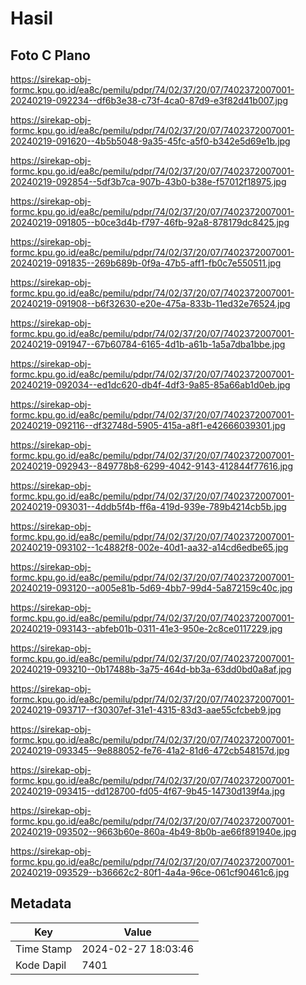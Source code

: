 # Hasil

## Foto C Plano

https://sirekap-obj-formc.kpu.go.id/ea8c/pemilu/pdpr/74/02/37/20/07/7402372007001-20240219-092234--df6b3e38-c73f-4ca0-87d9-e3f82d41b007.jpg

https://sirekap-obj-formc.kpu.go.id/ea8c/pemilu/pdpr/74/02/37/20/07/7402372007001-20240219-091620--4b5b5048-9a35-45fc-a5f0-b342e5d69e1b.jpg

https://sirekap-obj-formc.kpu.go.id/ea8c/pemilu/pdpr/74/02/37/20/07/7402372007001-20240219-092854--5df3b7ca-907b-43b0-b38e-f57012f18975.jpg

https://sirekap-obj-formc.kpu.go.id/ea8c/pemilu/pdpr/74/02/37/20/07/7402372007001-20240219-091805--b0ce3d4b-f797-46fb-92a8-878179dc8425.jpg

https://sirekap-obj-formc.kpu.go.id/ea8c/pemilu/pdpr/74/02/37/20/07/7402372007001-20240219-091835--269b689b-0f9a-47b5-aff1-fb0c7e550511.jpg

https://sirekap-obj-formc.kpu.go.id/ea8c/pemilu/pdpr/74/02/37/20/07/7402372007001-20240219-091908--b6f32630-e20e-475a-833b-11ed32e76524.jpg

https://sirekap-obj-formc.kpu.go.id/ea8c/pemilu/pdpr/74/02/37/20/07/7402372007001-20240219-091947--67b60784-6165-4d1b-a61b-1a5a7dba1bbe.jpg

https://sirekap-obj-formc.kpu.go.id/ea8c/pemilu/pdpr/74/02/37/20/07/7402372007001-20240219-092034--ed1dc620-db4f-4df3-9a85-85a66ab1d0eb.jpg

https://sirekap-obj-formc.kpu.go.id/ea8c/pemilu/pdpr/74/02/37/20/07/7402372007001-20240219-092116--df32748d-5905-415a-a8f1-e42666039301.jpg

https://sirekap-obj-formc.kpu.go.id/ea8c/pemilu/pdpr/74/02/37/20/07/7402372007001-20240219-092943--849778b8-6299-4042-9143-412844f77616.jpg

https://sirekap-obj-formc.kpu.go.id/ea8c/pemilu/pdpr/74/02/37/20/07/7402372007001-20240219-093031--4ddb5f4b-ff6a-419d-939e-789b4214cb5b.jpg

https://sirekap-obj-formc.kpu.go.id/ea8c/pemilu/pdpr/74/02/37/20/07/7402372007001-20240219-093102--1c4882f8-002e-40d1-aa32-a14cd6edbe65.jpg

https://sirekap-obj-formc.kpu.go.id/ea8c/pemilu/pdpr/74/02/37/20/07/7402372007001-20240219-093120--a005e81b-5d69-4bb7-99d4-5a872159c40c.jpg

https://sirekap-obj-formc.kpu.go.id/ea8c/pemilu/pdpr/74/02/37/20/07/7402372007001-20240219-093143--abfeb01b-0311-41e3-950e-2c8ce0117229.jpg

https://sirekap-obj-formc.kpu.go.id/ea8c/pemilu/pdpr/74/02/37/20/07/7402372007001-20240219-093210--0b17488b-3a75-464d-bb3a-63dd0bd0a8af.jpg

https://sirekap-obj-formc.kpu.go.id/ea8c/pemilu/pdpr/74/02/37/20/07/7402372007001-20240219-093717--f30307ef-31e1-4315-83d3-aae55cfcbeb9.jpg

https://sirekap-obj-formc.kpu.go.id/ea8c/pemilu/pdpr/74/02/37/20/07/7402372007001-20240219-093345--9e888052-fe76-41a2-81d6-472cb548157d.jpg

https://sirekap-obj-formc.kpu.go.id/ea8c/pemilu/pdpr/74/02/37/20/07/7402372007001-20240219-093415--dd128700-fd05-4f67-9b45-14730d139f4a.jpg

https://sirekap-obj-formc.kpu.go.id/ea8c/pemilu/pdpr/74/02/37/20/07/7402372007001-20240219-093502--9663b60e-860a-4b49-8b0b-ae66f891940e.jpg

https://sirekap-obj-formc.kpu.go.id/ea8c/pemilu/pdpr/74/02/37/20/07/7402372007001-20240219-093529--b36662c2-80f1-4a4a-96ce-061cf90461c6.jpg


## Metadata

| Key        | Value               |
| ---------- | ------------------- |
| Time Stamp | 2024-02-27 18:03:46 |
| Kode Dapil | 7401                |



